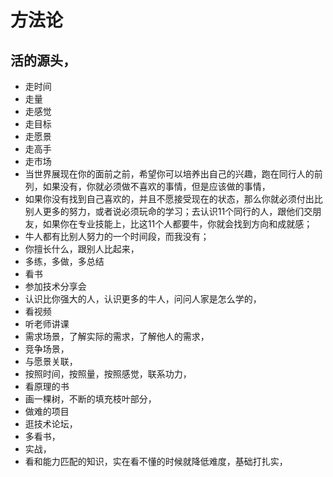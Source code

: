 # 方法论



## 活的源头，

* 走时间
* 走量
* 走感觉
* 走目标
* 走愿景
* 走高手
* 走市场
* 当世界展现在你的面前之前，希望你可以培养出自己的兴趣，跑在同行人的前列，如果没有，你就必须做不喜欢的事情，但是应该做的事情，
* 如果你没有找到自己喜欢的，并且不愿接受现在的状态，那么你就必须付出比别人更多的努力，或者说必须玩命的学习；去认识11个同行的人，跟他们交朋友，如果你在专业技能上，比这11个人都要牛，你就会找到方向和成就感；
* 牛人都有比别人努力的一个时间段，而我没有；
* 你擅长什么，跟别人比起来，
* 多练，多做，多总结
* 看书
* 参加技术分享会
* 认识比你强大的人，认识更多的牛人，问问人家是怎么学的，
* 看视频
* 听老师讲课
* 需求场景，了解实际的需求，了解他人的需求，
* 竞争场景，
* 与愿景关联，
* 按照时间，按照量，按照感觉，联系功力，
* 看原理的书
* 画一棵树，不断的填充枝叶部分，
* 做难的项目
* 逛技术论坛，
* 多看书，
* 实战，
* 看和能力匹配的知识，实在看不懂的时候就降低难度，基础打扎实，

